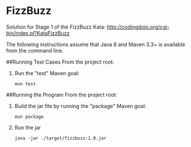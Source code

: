 # FizzBuzz
Solution for Stage 1 of the FizzBuzz Kata: http://codingdojo.org/cgi-bin/index.pl?KataFizzBuzz

The following instructions assume that Java 8 and Maven 3.3+ is available from the command line.

##Running Test Cases
From the project root:

1. Run the "test" Maven goal: 
	```
	mvn test
	```

##Running the Program
From the project root:

1. Build the jar file by running the "package" Maven goal:
	```
	mvn package
	```
2. Run the jar
	```
	java -jar ./target/fizzbuzz-1.0.jar
	```

